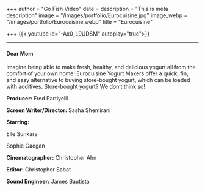 +++
author = "Go Fish Video"
date =
description = "This is meta description"
image = "/images/portfolio/Eurocuisine.jpg"
image_webp = "/images/portfolio/Eurocuisine.webp"
title = "Eurocuisine"

+++
{{< youtube id="-Ax0_L9UDSM" autoplay="true">}}

***

#### Dear Mom

Imagine being able to make fresh, healthy, and delicious yogurt all from the comfort of your own home! Eurocuisine Yogurt Makers offer a quick, fin, and easy alternative to buying store-bought yogurt, which can be loaded with additives. Store-bought yogurt? We don’t think so!

**Producer:** Fred Partiyelli

**Screen Writer/Director:** Sasha Shemirani

**Starring:**

Elle Sunkara

Sophie Gaegan

**Cinematographer:** Christopher Ahn

**Editor:** Christopher Sabat

**Sound Engineer:** James Bautista
